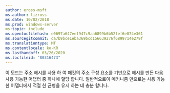 ```yaml
---
author: eross-msft
ms.author: lizross
ms.date: 10/02/2018
ms.prod: windows-server
ms:topic: include
ms.openlocfilehash: e0697a647eef947c9aa6899b6b52fef6e074e361
ms.sourcegitcommit: da7b9bce1eba369bcd156639276f6899714e279f
ms.translationtype: MT
ms.contentlocale: ko-KR
ms.lasthandoff: 03/26/2020
ms.locfileid: "80316473"
---
```

이 모드는 주소 해시를 사용 하 여 패킷의 주소 구성 요소를 기반으로 해시를 만든 다음 사용 가능한 어댑터 중 하나에 할당 합니다. 일반적으로이 메커니즘 만으로는 사용 가능한 어댑터에서 적절 한 균형을 유지 하는 데 충분 합니다.